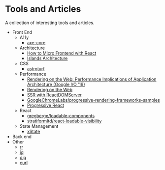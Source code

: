 # Tools and Articles

A collection of interesting tools and articles.

- Front End
  - A11y
    - [axe-core](https://github.com/dequelabs/axe-core)
  - Architecture
    - [How to Micro Frontend with React](https://www.robinwieruch.de/react-micro-frontend?utm_campaign=Robin%20Wieruch%20-%20A%20Developer%27s%20Newsletter&utm_medium=email&utm_source=Revue%20newsletter)
    - [Islands Architecture](https://jasonformat.com/islands-architecture/)
  - CSS
    - [astroturf](https://github.com/4Catalyzer/astroturf)
  - Performance
    - [Rendering on the Web: Performance Implications of Application Architecture (Google I/O ’19)](https://www.youtube.com/watch?v=k-A2VfuUROg)
    - [Rendering on the Web](https://developers.google.com/web/updates/2019/02/rendering-on-the-web)
    - [SSR with ReactDOMServer](https://reactjs.org/docs/react-dom-server.html)
    - [GoogleChromeLabs/progressive-rendering-frameworks-samples](https://github.com/GoogleChromeLabs/progressive-rendering-frameworks-samples)
    - [Progressive React](https://houssein.me/progressive-react)
  - React
    - [gregberge/loadable-components](https://github.com/gregberge/loadable-components)
    - [stratiformltd/react-loadable-visibility](https://github.com/stratiformltd/react-loadable-visibility)
  - State Management
    - [xState](https://xstate.js.org/)
- Back end
- Other
  - [rr](https://rr-project.org/)
  - [jq](https://stedolan.github.io/jq/)
  - [dig](https://www.hostinger.com/tutorials/how-to-use-the-dig-command-in-linux/#Dig-a-Domain-Name)
  - [curl](https://curl.haxx.se/)
  